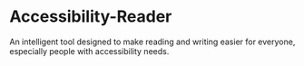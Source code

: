 # Accessibility-Reader
An intelligent tool designed to make reading and writing easier for everyone, especially people with accessibility needs.
